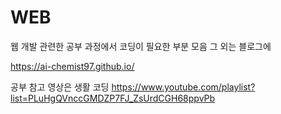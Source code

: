 # WEB
웹 개발 관련한 공부 과정에서 코딩이 필요한 부분 모음 그 외는 블로그에

https://ai-chemist97.github.io/


공부 참고 영상은 생활 코딩
https://www.youtube.com/playlist?list=PLuHgQVnccGMDZP7FJ_ZsUrdCGH68ppvPb
